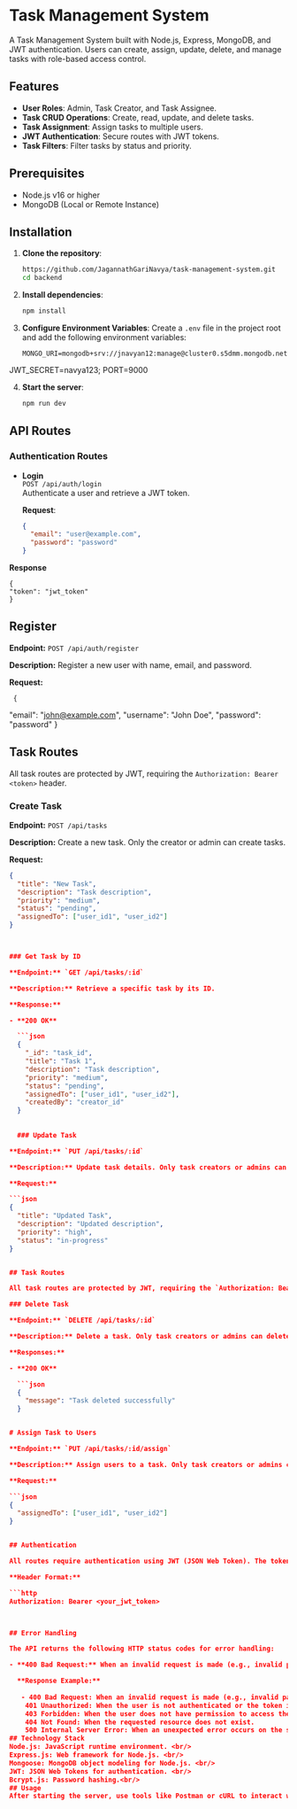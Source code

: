 # Task Management System

A Task Management System built with Node.js, Express, MongoDB, and JWT authentication. Users can create, assign, update, delete, and manage tasks with role-based access control.

## Features

- **User Roles**: Admin, Task Creator, and Task Assignee.
- **Task CRUD Operations**: Create, read, update, and delete tasks.
- **Task Assignment**: Assign tasks to multiple users.
- **JWT Authentication**: Secure routes with JWT tokens.
- **Task Filters**: Filter tasks by status and priority.
  
## Prerequisites

- Node.js v16 or higher
- MongoDB (Local or Remote Instance)

## Installation

1. **Clone the repository**:
    ```bash
   https://github.com/JagannathGariNavya/task-management-system.git
    cd backend
    ```

2. **Install dependencies**:
    ```bash
    npm install
    ```

3. **Configure Environment Variables**:
    Create a `.env` file in the project root and add the following environment variables:
    ```env
    MONGO_URI=mongodb+srv://jnavyan12:manage@cluster0.s5dmm.mongodb.net/
  JWT_SECRET=navya123;
  PORT=9000

4. **Start the server**:
    ```bash
    npm run dev
    ```

## API Routes

### Authentication Routes

- **Login**  
  `POST /api/auth/login`  
  Authenticate a user and retrieve a JWT token.
  
  **Request**:
  ```json
  {
    "email": "user@example.com",
    "password": "password"
  }
 **Response**

    {
    "token": "jwt_token"
    }


 ## Register

**Endpoint:** `POST /api/auth/register`

**Description:** Register a new user with name, email, and password.

**Request:**

     {
  "email": "john@example.com",
  "username": "John Doe",
  "password": "password"
   }


 ## Task Routes

All task routes are protected by JWT, requiring the `Authorization: Bearer <token>` header.

### Create Task

**Endpoint:** `POST /api/tasks`

**Description:** Create a new task. Only the creator or admin can create tasks.

**Request:**

```json
{
  "title": "New Task",
  "description": "Task description",
  "priority": "medium",
  "status": "pending",
  "assignedTo": ["user_id1", "user_id2"]
}



### Get Task by ID

**Endpoint:** `GET /api/tasks/:id`

**Description:** Retrieve a specific task by its ID.

**Response:**

- **200 OK**

  ```json
  {
    "_id": "task_id",
    "title": "Task 1",
    "description": "Task description",
    "priority": "medium",
    "status": "pending",
    "assignedTo": ["user_id1", "user_id2"],
    "createdBy": "creator_id"
  }
  
  
  ### Update Task

**Endpoint:** `PUT /api/tasks/:id`

**Description:** Update task details. Only task creators or admins can update tasks.

**Request:**

```json
{
  "title": "Updated Task",
  "description": "Updated description",
  "priority": "high",
  "status": "in-progress"
}


## Task Routes

All task routes are protected by JWT, requiring the `Authorization: Bearer <token>` header.

### Delete Task

**Endpoint:** `DELETE /api/tasks/:id`

**Description:** Delete a task. Only task creators or admins can delete tasks.

**Responses:**

- **200 OK**

  ```json
  {
    "message": "Task deleted successfully"
  }


# Assign Task to Users

**Endpoint:** `PUT /api/tasks/:id/assign`

**Description:** Assign users to a task. Only task creators or admins can assign tasks.

**Request:**

```json
{
  "assignedTo": ["user_id1", "user_id2"]
}


## Authentication

All routes require authentication using JWT (JSON Web Token). The token must be passed in the `Authorization` header of every request.

**Header Format:**

```http
Authorization: Bearer <your_jwt_token>



## Error Handling

The API returns the following HTTP status codes for error handling:

- **400 Bad Request:** When an invalid request is made (e.g., invalid parameters).

  **Response Example:**
    
   - 400 Bad Request: When an invalid request is made (e.g., invalid parameters).
    401 Unauthorized: When the user is not authenticated or the token is invalid.
    403 Forbidden: When the user does not have permission to access the resource.
    404 Not Found: When the requested resource does not exist.
    500 Internal Server Error: When an unexpected error occurs on the server.
## Technology Stack
Node.js: JavaScript runtime environment. <br/>
Express.js: Web framework for Node.js. <br/>
Mongoose: MongoDB object modeling for Node.js. <br/>
JWT: JSON Web Tokens for authentication. <br/>
Bcrypt.js: Password hashing.<br/>
## Usage
After starting the server, use tools like Postman or cURL to interact with the API endpoints as described above.
